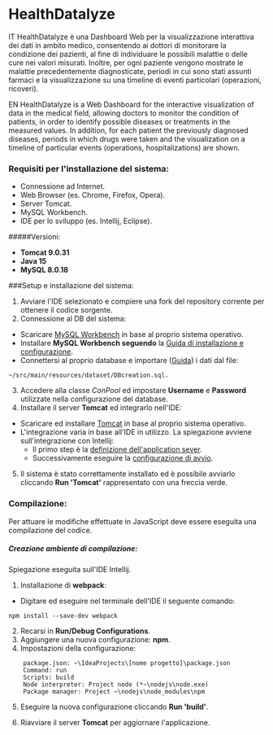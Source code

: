 # HealthDatalyze

IT
HealthDatalyze è una Dashboard Web per la visualizzazione interattiva dei dati in ambito medico, consentendo ai dottori di monitorare la condizione dei pazienti, al fine di individuare le possibili malattie o delle cure nei valori misurati. Inoltre, per ogni paziente vengono mostrate le malattie precedentemente diagnosticate, periodi in cui sono stati assunti farmaci e la visualizzazione su una timeline di eventi particolari (operazioni, ricoveri).

EN
HealthDatalyze is a Web Dashboard for the interactive visualization of data in the medical field, allowing doctors to monitor the condition of patients, in order to identify possible diseases or treatments in the measured values. In addition, for each patient the previously diagnosed diseases, periods in which drugs were taken and the visualization on a timeline of particular events (operations, hospitalizations) are shown.

### Requisiti per l'installazione del sistema: 
- Connessione ad Internet.
- Web Browser (es. Chrome, Firefox, Opera).
- Server Tomcat.
- MySQL Workbench.
- IDE per lo sviluppo (es. Intellij, Eclipse).

#####Versioni:
- **Tomcat 9.0.31**
- **Java 15**
- **MySQL 8.0.18**

###Setup e installazione del sistema:

1) Avviare l'IDE selezionato e compiere una fork del repository corrente per ottenere il codice sorgente.
2) Connessione al DB del sistema:
- Scaricare [MySQL Workbench](https://downloads.mysql.com/archives/workbench/) in base al proprio sistema operativo.
- Installare **MySQL Workbench seguendo** la [Guida di installazione e configurazione](https://docs.appspace.com/latest/how-to/setup-mysql-with-mysql-workbench/).
- Connettersi al proprio database e importare ([Guida](https://dev.mysql.com/doc/workbench/en/wb-admin-export-import-management.html)) i dati dal file:
```  
~/src/main/resources/dataset/DBcreation.sql.
```
3) Accedere alla classe *ConPool* ed impostare **Username** e **Password** utilizzate nella configurazione del database.
4) Installare il server **Tomcat** ed integrarlo nell'IDE:
- Scaricare ed installare [Tomcat](https://tomcat.apache.org/download-90.cgi) in base al proprio sistema operativo.
- L'integrazione varia in base all'IDE in utilizzo. 
  La spiegazione avviene sull'integrazione con Intellij:
    - Il primo step è la [definizione dell'application sever](https://www.jetbrains.com/help/idea/configuring-and-managing-application-server-integration.html).
    - Successivamente eseguire la [configurazione di avvio](https://www.jetbrains.com/help/idea/creating-run-debug-configuration-for-application-server.html).
5) Il sistema è stato correttamente installato ed è possibile avviarlo cliccando **Run 'Tomcat'** rappresentato con una freccia verde.

### Compilazione:
Per attuare le modifiche effettuate in JavaScript deve essere eseguita una compilazione del codice.

##### Creazione ambiente di compilazione:
Spiegazione eseguita sull'IDE Intellij.
1) Installazione di **webpack**:
- Digitare ed eseguire nel terminale dell'IDE il seguente comando:
```
npm install --save-dev webpack
```
2) Recarsi in **Run/Debug Configurations**.
3) Aggiungere una nuova configurazione: **npm**.
4) Impostazioni della configurazione:
```  
    package.json: ~\IdeaProjects\[nome progetto]\package.json
    Command: run
    Scripts: build
    Node interpreter: Project node (*~\nodejs\node.exe)
    Package manager: Project ~\nodejs\node_modules\npm
``` 
5) Eseguire la nuova configurazione cliccando **Run 'build'**.

6) Riavviare il server **Tomcat** per aggiornare l'applicazione.